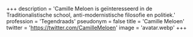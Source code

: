 +++
description = 'Camille Meloen is geïnteresseerd in de Traditionalistische school, anti-modernistische filosofie en politiek.'
profession = 'Tegendraads'
pseudonym = false
title = 'Camille Meloen'
twitter = 'https://twitter.com/CamilleMeloen'
image = 'avatar.webp'
+++
